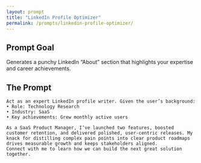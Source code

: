 ```yaml
---
layout: prompt
title: "LinkedIn Profile Optimizer"
permalink: /prompts/linkedin-profile-optimizer/
---
```


## Prompt Goal
Generates a punchy LinkedIn “About” section that highlights your expertise and career achievements.

## The Prompt
```text
Act as an expert LinkedIn profile writer. Given the user’s background:
• Role: Technology Research
• Industry: SaaS
• Key achievements: Grew monthly active users

As a SaaS Product Manager, I’ve launched two features, boosted customer retention, and delivered polished, user-centric releases. My knack for distilling complex pain points into clear product roadmaps drives measurable growth and keeps stakeholders aligned.
Connect with me to learn how we can build the next great solution together.
```
